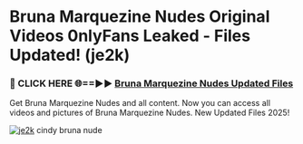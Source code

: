 # Bruna Marquezine Nudes Original Videos 0nlyFans Leaked - Files Updated! (je2k)

<h3>🔴 CLICK HERE 🌐==►► <a href="https://tinyurl.com/yrmya6cz" rel="nofollow">Bruna Marquezine Nudes Updated Files</a></h3>

Get Bruna Marquezine Nudes and all content. Now you can access all videos and pictures of Bruna Marquezine Nudes. New Updated Files 2025!

[![je2k](https://i.imgur.com/FMdXYCs.gif)](https://tinyurl.com/yrmya6cz)
cindy bruna nude